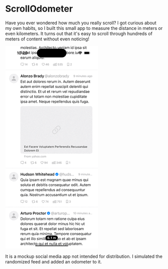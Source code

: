 # ScrollOdometer

Have you ever wondered how much you really scroll? I got curious about my own habits, so I built this small app to measure the distance in meters or even kilometers.
It turns out that it's easy to scroll through hundreds of meters of content without even noticing!

![Scroll odomenter in action](preview.gif)

It is a mockup social media app not intended for distribution. I simulated the randomized feed and added an odometer to it.
